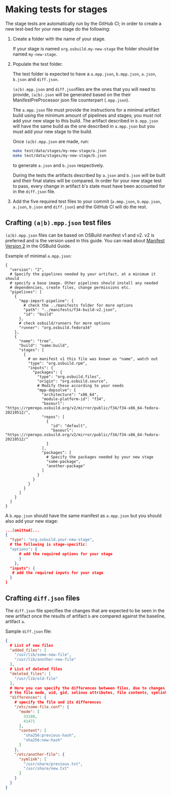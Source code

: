 # Making tests for stages

The stage tests are automatically run by the GitHub CI; in order to create a
new test-bed for your new stage do the following:

1. Create a folder with the name of your stage.

   If your stage is named `org.osbuild.my-new-stage` the folder should be named
   `my-new-stage`. 

2. Populate the test folder.

   The test folder is expected to have a `a.mpp.json`, `b.mpp.json`, `a.json`,
   `b.json` and `diff.json`.
   
   `(a|b).mpp.json` and `diff.json`files are the ones that you will need to
   provide, `(a|b).json` will be generated based on the their
   ManifestPreProcessor json file counterpart (`.mpp.json`).
   
   The `a.mpp.json` file must provide the instructions for a minimal artifact
   build using the minimum amount of pipelines and stages; you must not add
   your new stage to this build. The artifact described in `b.mpp.json` will
   have the same build as the one described in `a.mpp.json` but you must add
   your new stage to the build.
   
   Once `(a|b).mpp.json` are made, run:
   
   ```bash
   make test/data/stages/my-new-stage/a.json
   make test/data/stages/my-new-stage/b.json
   ``` 
   
   to generate `a.json` and `b.json` respectively.
   
   During the tests the artifacts described by `a.json` and `b.json` will be
   built and their final states will be compared. In order for your new stage
   test to pass, every change in artifact b's state must have been accounted
   for in the `diff.json` file.

3. Add the five required test files to your commit (`a.mmp.json`, `b.mpp.json`,
   `a.json`, `b.json` and `diff.json`) and the GitHub CI will do the rest.
   
## Crafting `(a|b).mpp.json` test files

`(a|b).mpp.json` files can be based on OSBuild manifest v1 and v2. v2 is
preferred and is the version used in this guide. You can read about [Manifest
Version
2](https://www.osbuild.org/guides/developer-guide/osbuild.html?highlight=manifest#version-2)
in the OSBuild Guide.


Example of minimal `a.mpp.json`:
```
{
  "version": "2",
  # Specify the pipelines needed by your artifact, at a minimum it should 
  # specify a base image. Other pipelines should install any needed
  # dependencies, create files, change permissions etc.
  "pipelines": [
    {
      "mpp-import-pipeline": {
        # check the ../manifests folder for more options
        "path": "../manifests/f34-build-v2.json",
        "id": "build"
      },
      # check osbuild/runners for more options
      "runner": "org.osbuild.fedora34"
    },
    {
      "name": "tree",
      "build": "name:build",
      "stages": [
        {
          # on manifest v1 this file was known as "name", watch out
          "type": "org.osbuild.rpm",
          "inputs": {
            "packages": {
              "type": "org.osbuild.files",
              "origin": "org.osbuild.source",
              # Modify these according to your needs
              "mpp-depsolve": {
                "architecture": "x86_64",
                "module-platform-id": "f34",
                "baseurl": "https://rpmrepo.osbuild.org/v2/mirror/public/f34/f34-x86_64-fedora-20210512/",
                "repos": [
                  {
                    "id": "default",
                    "baseurl": "https://rpmrepo.osbuild.org/v2/mirror/public/f34/f34-x86_64-fedora-20210512/"
                  }
                ],
                "packages": [
                  # Specify the packages needed by your new stage
                  "some-package",
                  "another-package"
                ]
              }
            }
          }
        }
      ]
    }
  ]
}
```

A `b.mpp.json` should have the same manifest as `a.mpp.json` but you should
also add your new stage:
```json
...[omitted]...
{
  "type": "org.osbuild.your-new-stage",
  # the following is stage-specific:
  "options": {
      # add the required options for your stage
      }
    },
  "inputs": {
   # add the required inputs for your stage
  }
}
```

## Crafting `diff.json` files

The `diff.json` file specifies the changes that are expected to be seen in the
new artifact once the results of artifact `b` are compared against the
baseline, artifact `a`.

Sample `diff.json` file:

```json
{
  # List of new files
  "added_files": [
    "/usr/lib/some-new-file",
    "/usr/lib/another-new-file"
  ],
  # List of deleted files
  "deleted_files": [
    "/usr/lib/old-file"
  ],
  # Here you can specify the differences between files, due to changes on
  # the file mode, uid, gid, selinux attributes, file contents, symlinks etc.
  "differences": {
    # specify the file and its differences
    "/etc/some-file.conf": {
      "mode": [
        33188,
        41471
      ],
      "content": [
        "sha256:previous-hash",
        "sha256:new-hash"
      ]
    },
    "/etc/another-file": {
      "symlink": [
        "/usr/share/previous.txt",
        "/usr/share/new.txt"
      ]
    }
  }
}
```
